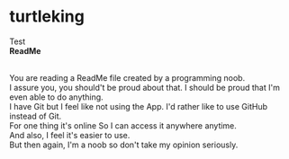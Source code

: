 # turtleking
Test<br>
**ReadMe**
<br><br>

You are reading a ReadMe file created by a programming noob.<br>
I assure you, you should't be proud about that.  I should be proud that I'm even able to do anything.<br>
I have Git but I feel like not using the App.  I'd rather like to use GitHub instead of Git.<br>
For one thing it's online So I can access it anywhere anytime.<br>
And also, I feel it's easier to use.<br>
But then again, I'm a noob so don't take my opinion seriously.
